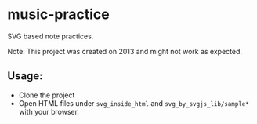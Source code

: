 # music-practice

SVG based note practices.

Note: This project was created on 2013 and might not work as expected.

## Usage:
* Clone the project
* Open HTML files under `svg_inside_html` and `svg_by_svgjs_lib/sample*` with your browser.